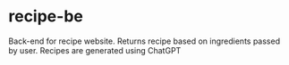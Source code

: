 # recipe-be
Back-end for recipe website. Returns recipe based on ingredients passed by user. Recipes are generated using ChatGPT
